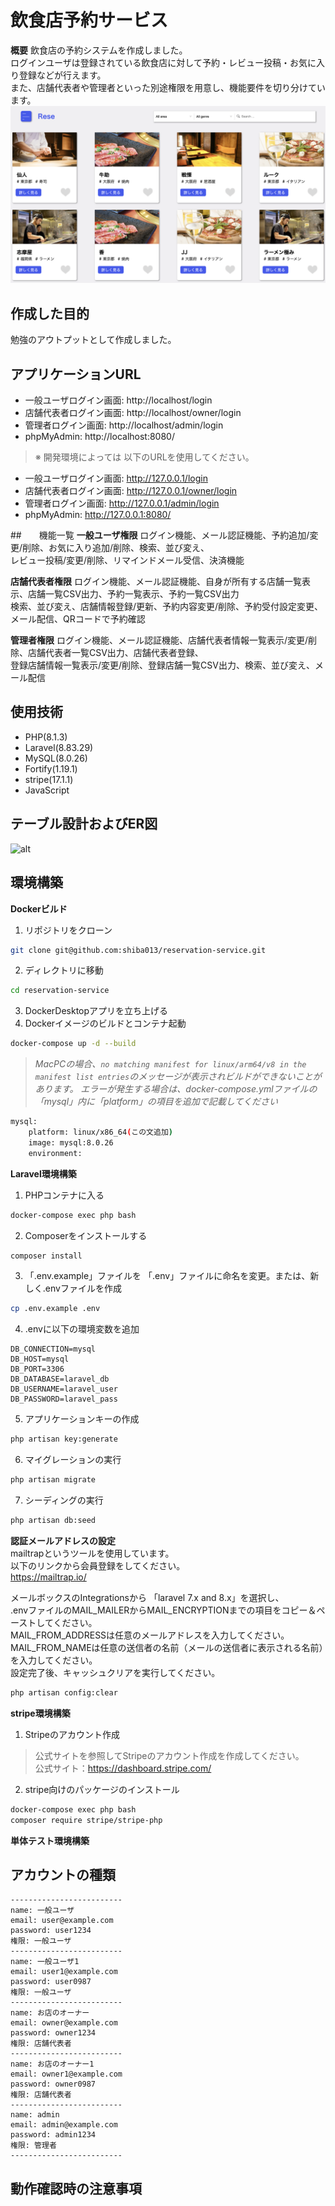 # 飲食店予約サービス
**概要**
飲食店の予約システムを作成しました。<br>
ログインユーザは登録されている飲食店に対して予約・レビュー投稿・お気に入り登録などが行えます。<br>
また、店舗代表者や管理者といった別途権限を用意し、機能要件を切り分けています。<br>
![alt](top.png)


## 作成した目的
勉強のアウトプットとして作成しました。


## アプリケーションURL
- 一般ユーザログイン画面: http://localhost/login
- 店舗代表者ログイン画面: http://localhost/owner/login
- 管理者ログイン画面: http://localhost/admin/login
- phpMyAdmin: http://localhost:8080/

> ※ 開発環境によっては 以下のURLを使用してください。
- 一般ユーザログイン画面: http://127.0.0.1/login
- 店舗代表者ログイン画面: http://127.0.0.1/owner/login
- 管理者ログイン画面: http://127.0.0.1/admin/login
- phpMyAdmin: http://127.0.0.1:8080/


##　　機能一覧
**一般ユーザ権限**
ログイン機能、メール認証機能、予約追加/変更/削除、お気に入り追加/削除、検索、並び変え、<br>
レビュー投稿/変更/削除、リマインドメール受信、決済機能<br>

**店舗代表者権限**
ログイン機能、メール認証機能、自身が所有する店舗一覧表示、店舗一覧CSV出力、予約一覧表示、予約一覧CSV出力<br>
検索、並び変え、店舗情報登録/更新、予約内容変更/削除、予約受付設定変更、メール配信、QRコードで予約確認

**管理者権限**
ログイン機能、メール認証機能、店舗代表者情報一覧表示/変更/削除、店舗代表者一覧CSV出力、店舗代表者登録、<br>
登録店舗情報一覧表示/変更/削除、登録店舗一覧CSV出力、検索、並び変え、メール配信<br>


## 使用技術
- PHP(8.1.3)
- Laravel(8.83.29)
- MySQL(8.0.26)
- Fortify(1.19.1)
- stripe(17.1.1)
- JavaScript


## テーブル設計およびER図
![alt](er.png)


## 環境構築
**Dockerビルド**
1. リポジトリをクローン
``` bash
git clone git@github.com:shiba013/reservation-service.git
```
2. ディレクトリに移動
``` bash
cd reservation-service
```
3. DockerDesktopアプリを立ち上げる
4. Dockerイメージのビルドとコンテナ起動
``` bash
docker-compose up -d --build
```

> *MacPCの場合、`no matching manifest for linux/arm64/v8 in the manifest list entries`のメッセージが表示されビルドができないことがあります。
エラーが発生する場合は、docker-compose.ymlファイルの「mysql」内に「platform」の項目を追加で記載してください*
``` bash
mysql:
    platform: linux/x86_64(この文追加)
    image: mysql:8.0.26
    environment:
```

**Laravel環境構築**
1. PHPコンテナに入る
``` bash
docker-compose exec php bash
```
2. Composerをインストールする
``` bash
composer install
```
3. 「.env.example」ファイルを 「.env」ファイルに命名を変更。または、新しく.envファイルを作成
``` bash
cp .env.example .env
```
4. .envに以下の環境変数を追加
``` text
DB_CONNECTION=mysql
DB_HOST=mysql
DB_PORT=3306
DB_DATABASE=laravel_db
DB_USERNAME=laravel_user
DB_PASSWORD=laravel_pass
```
5. アプリケーションキーの作成
``` bash
php artisan key:generate
```
6. マイグレーションの実行
``` bash
php artisan migrate
```
7. シーディングの実行
``` bash
php artisan db:seed
```

**認証メールアドレスの設定** <br>
mailtrapというツールを使用しています。<br>
以下のリンクから会員登録をしてください。<br>
https://mailtrap.io/

メールボックスのIntegrationsから 「laravel 7.x and 8.x」を選択し、<br>
.envファイルのMAIL_MAILERからMAIL_ENCRYPTIONまでの項目をコピー＆ペーストしてください。<br>
MAIL_FROM_ADDRESSは任意のメールアドレスを入力してください。<br>
MAIL_FROM_NAMEは任意の送信者の名前（メールの送信者に表示される名前）を入力してください。<br>
設定完了後、キャッシュクリアを実行してください。<br>
``` bash
php artisan config:clear
```

**stripe環境構築**
1. Stripeのアカウント作成
> 公式サイトを参照してStripeのアカウント作成を作成してください。<br>
> 公式サイト：https://dashboard.stripe.com/

2. stripe向けのパッケージのインストール
``` bash
docker-compose exec php bash
composer require stripe/stripe-php
```

**単体テスト環境構築**


## アカウントの種類
``` text
-------------------------
name: 一般ユーザ
email: user@example.com
password: user1234
権限: 一般ユーザ
-------------------------
name: 一般ユーザ1
email: user1@example.com
password: user0987
権限: 一般ユーザ
-------------------------
name: お店のオーナー
email: owner@example.com
password: owner1234
権限: 店舗代表者
-------------------------
name: お店のオーナー1
email: owner1@example.com
password: owner0987
権限: 店舗代表者
-------------------------
name: admin
email: admin@example.com
password: admin1234
権限: 管理者
-------------------------
```


## 動作確認時の注意事項
